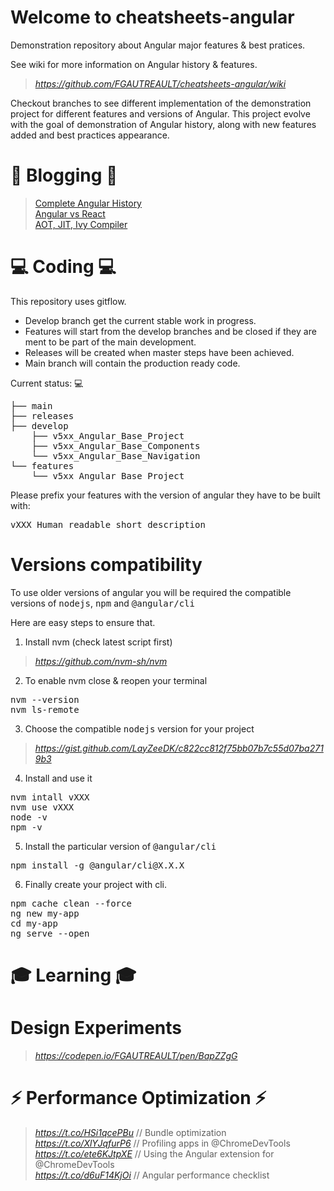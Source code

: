 # Welcome to cheatsheets-angular
Demonstration repository about Angular major features & best pratices.

See wiki for more information on Angular history & features.
> _https://github.com/FGAUTREAULT/cheatsheets-angular/wiki_

Checkout branches to see different implementation of the demonstration project for different features and versions of Angular. This project evolve with the goal of demonstration of Angular history, along with new features added and best practices appearance.

# 📰 Blogging 📰
> [Complete Angular History](https://github.com/FGAUTREAULT/cheatsheets-angular/wiki)  
> [Angular vs React](https://github.com/FGAUTREAULT/cheatsheets-angular/wiki)  
> [AOT, JIT, Ivy Compiler](https://github.com/FGAUTREAULT/cheatsheets-angular/wiki)  

# 💻 Coding 💻
This repository uses gitflow. 
* Develop branch get the current stable work in progress. 
* Features will start from the develop branches and be closed if they are ment to be part of the main development. 
* Releases will be created when master steps have been achieved.
* Main branch will contain the production ready code.

Current status: 💻
<pre>
├── main
├── releases
├── develop
    ├── v5xx_Angular_Base_Project
    ├── v5xx_Angular_Base_Components
    └── v5xx_Angular_Base_Navigation
└── features
    └── v5xx_Angular_Base_Project
</pre>

Please prefix your features with the version of angular they have to be built with: <pre>vXXX_Human_readable_short_description</pre>

# Versions compatibility
To use older versions of angular you will be required the compatible versions of <kbd>nodejs</kbd>, <kbd>npm</kbd> and <kbd>@angular/cli</kbd>

Here are easy steps to ensure that.
1. Install nvm (check latest script first)
> _https://github.com/nvm-sh/nvm_
2. To enable nvm close & reopen your terminal
<pre>
nvm --version
nvm ls-remote
</pre>
3. Choose the compatible <kbd>nodejs</kbd> version for your project
> _https://gist.github.com/LayZeeDK/c822cc812f75bb07b7c55d07ba2719b3_
4. Install and use it
<pre>
nvm intall vXXX
nvm use vXXX
node -v
npm -v
</pre>
5. Install the particular version of <kbd>@angular/cli</kbd>
<pre>
npm install -g @angular/cli@X.X.X
</pre>
6. Finally create your project with cli.
<pre>
npm cache clean --force
ng new my-app
cd my-app
ng serve --open
</pre>

# 🎓 Learning 🎓

# Design Experiments
> _https://codepen.io/FGAUTREAULT/pen/BapZZgG_  

# ⚡️ Performance Optimization ⚡️
> _https://t.co/HSi1qcePBu_  // Bundle optimization  
> _https://t.co/XlYJqfurP6_  // Profiling apps in @ChromeDevTools  
> _https://t.co/ete6KJtpXE_  // Using the Angular extension for @ChromeDevTools  
> _https://t.co/d6uF14KjOi_  // Angular performance checklist
